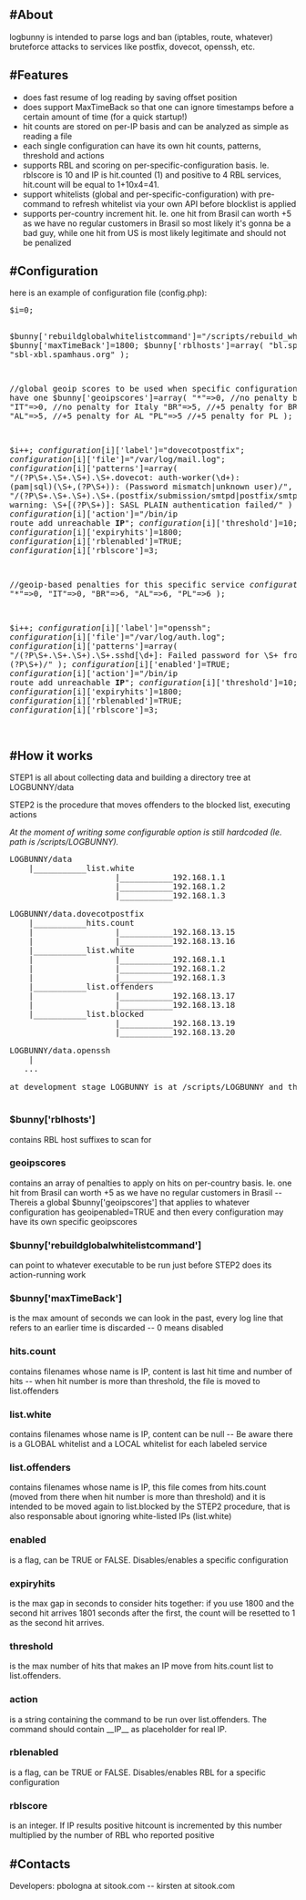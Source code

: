 <h2>#About</h2>
<p>logbunny is intended to parse logs and ban (iptables, route, whatever) bruteforce attacks to services like postfix, dovecot, openssh, etc.</p>

<h2>#Features</h2>
<ul>
<li>does fast resume of log reading by saving offset position</li>
<li>does support MaxTimeBack so that one can ignore timestamps before a certain amount of time (for a quick startup!)</li>
<li>hit counts are stored on per-IP basis and can be analyzed as simple as reading a file</li>
<li>each single configuration can have its own hit counts, patterns, threshold and actions</li>
<li>supports RBL and scoring on per-specific-configuration basis. Ie. rblscore is 10 and IP is hit.counted (1) and positive to 4 RBL services, hit.count will be equal to 1+10x4=41.</li>
<li>support whitelists (global and per-specific-configuration) with pre-command to refresh whitelist via your own API before blocklist is applied</li>
<li>supports per-country increment hit. Ie. one hit from Brasil can worth +5 as we have no regular customers in Brasil so most likely it's gonna be a bad guy, while one hit from US is most likely legitimate and should not be penalized</li>
</ul>

<h2>#Configuration</h2>
<p>here is an example of configuration file (config.php):</p>
<pre>
$i=0;

$bunny['rebuildglobalwhitelistcommand']="/scripts/rebuild_whitelist.sh";
$bunny['maxTimeBack']=1800;
$bunny['rblhosts']=array(
                "bl.spamcop.net",
                "sbl-xbl.spamhaus.org"
        );

//global geoip scores to be used when specific configuration doesn't have one
$bunny['geoipscores']=array(
                                        "*"=>0,  //no penalty by default
                                        "IT"=>0, //no penalty for Italy
                                        "BR"=>5, //+5 penalty for BR
                                        "AL"=>5, //+5 penalty for AL
                                        "PL"=>5  //+5 penalty for PL
                                        );

$i++;
$configuration[$i]['label']="dovecotpostfix";
$configuration[$i]['file']="/var/log/mail.log";
$configuration[$i]['patterns']=array(
        "/(?P<timestamp>\S+.\S+.\S+).\S+.dovecot: auth-worker\(\d+\): (pam|sql)\(\S+,(?P<ip>\S+)\): (Password mismatch|unknown user)/",
        "/(?P<timestamp>\S+.\S+.\S+).\S+.(postfix\/submission\/smtpd|postfix\/smtpd)\[\d+\]: warning: \S+\[(?P<ip>\S+)\]: SASL PLAIN authentication failed/"
        )
$configuration[$i]['enabled']=TRUE;
$configuration[$i]['action']="/bin/ip route add unreachable __IP__";
$configuration[$i]['threshold']=10;
$configuration[$i]['expiryhits']=1800;
$configuration[$i]['rblenabled']=TRUE;
$configuration[$i]['rblscore']=3;

//geoip-based penalties for this specific service
$configuration[$i]['geoipscores']=array(
                                        "*"=>0,
                                        "IT"=>0,
                                        "BR"=>6,
                                        "AL"=>6,
                                        "PL"=>6
                                        );

$i++;
$configuration[$i]['label']="openssh";
$configuration[$i]['file']="/var/log/auth.log";
$configuration[$i]['patterns']=array(
        "/(?P<timestamp>\S+.\S+.\S+).\S+.sshd\[\d+\]: Failed password for \S+ from (?P<ip>\S+)/"
        );
$configuration[$i]['enabled']=TRUE;
$configuration[$i]['action']="/bin/ip route add unreachable __IP__";
$configuration[$i]['threshold']=10;
$configuration[$i]['expiryhits']=1800;
$configuration[$i]['rblenabled']=TRUE;
$configuration[$i]['rblscore']=3;

</pre>

<h2>#How it works</h2>
<p>STEP1 is all about collecting data and building a directory tree at LOGBUNNY/data</p>
<p>STEP2 is the procedure that moves offenders to the blocked list, executing actions</p>
<i>At the moment of writing some configurable option is still hardcoded (Ie. path is /scripts/LOGBUNNY).</i>

<pre>
LOGBUNNY/data
    |___________list.white
                      |___________192.168.1.1
                      |___________192.168.1.2
                      |___________192.168.1.3

LOGBUNNY/data.dovecotpostfix
    |___________hits.count
    |                 |___________192.168.13.15
    |                 |___________192.168.13.16
    |___________list.white
    |                 |___________192.168.1.1
    |                 |___________192.168.1.2
    |                 |___________192.168.1.3
    |___________list.offenders
    |                 |___________192.168.13.17
    |                 |___________192.168.13.18
    |___________list.blocked
                      |___________192.168.13.19
                      |___________192.168.13.20

LOGBUNNY/data.openssh
    |
   ...

at development stage LOGBUNNY is at /scripts/LOGBUNNY and this path is still hardcoded

</pre>

<h3>$bunny['rblhosts']</h3> <p>contains RBL host suffixes to scan for</h3>

<h3>geoipscores</h3> <p>contains an array of penalties to apply on hits on per-country basis. Ie. one hit from Brasil can worth +5 as we have no regular customers in Brasil -- Thereis a global $bunny['geoipscores'] that applies to whatever configuration has geoipenabled=TRUE and then every configuration may have its own specific geoipscores</p>

<h3>$bunny['rebuildglobalwhitelistcommand']</h3> <p>can point to whatever executable to be run just before STEP2 does its action-running work</p>

<h3>$bunny['maxTimeBack']</h3> <p>is the max amount of seconds we can look in the past, every log line that refers to an earlier time is discarded -- 0 means disabled</p>

<h3>hits.count</h3> <p>contains filenames whose name is IP, content is last hit time and number of hits -- when hit number is more than threshold, the file is moved to list.offenders</p>

<h3>list.white</h3> <p>contains filenames whose name is IP, content can be null -- Be aware there is a GLOBAL whitelist and a LOCAL whitelist for each labeled service</p>

<h3>list.offenders</h3> <p>contains filenames whose name is IP, this file comes from hits.count (moved from there when hit number is more than threshold) and it is intended to be moved again to list.blocked by the STEP2 procedure, that is also responsable about ignoring white-listed IPs (list.white)</p>

<h3>enabled</h3> <p>is a flag, can be TRUE or FALSE. Disables/enables a specific configuration</p>

<h3>expiryhits</h3> <p>is the max gap in seconds to consider hits together: if you use 1800 and the second hit arrives 1801 seconds after the first, the count will be resetted to 1 as the second hit arrives.</p>

<h3>threshold</h3> <p>is the max number of hits that makes an IP move from hits.count list to list.offenders.</p>

<h3>action</h3> <p>is a string containing the command to be run over list.offenders. The command should contain __IP__ as placeholder for real IP.</p>

<h3>rblenabled</h3> <p>is a flag, can be TRUE or FALSE. Disables/enables RBL for a specific configuration</p>

<h3>rblscore</h3> <p>is an integer. If IP results positive hitcount is incremented by this number multiplied by the number of RBL who reported positive</p>

<h2>#Contacts</h2>

Developers: pbologna at sitook.com -- kirsten at sitook.com
